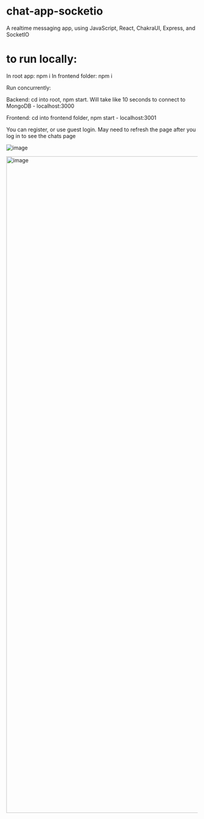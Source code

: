 # chat-app-socketio
 A realtime messaging app, using JavaScript, React, ChakraUI, Express, and SocketIO
 
# to run locally:
In root app: npm i
In frontend folder: npm i 

Run concurrently:

Backend:
cd into root, npm start. Will take like 10 seconds to connect to MongoDB - localhost:3000

Frontend:
cd into frontend folder, npm start - localhost:3001

You can register, or use guest login. May need to refresh the page after you log in to see the chats page

![image](https://user-images.githubusercontent.com/60009709/206949323-7b133114-ec39-4b53-bf46-e2bae4ec2233.png)

<img width="1728" alt="image" src="https://user-images.githubusercontent.com/60009709/207122429-085bd199-9d4f-4511-a477-ada778309ed0.png">
